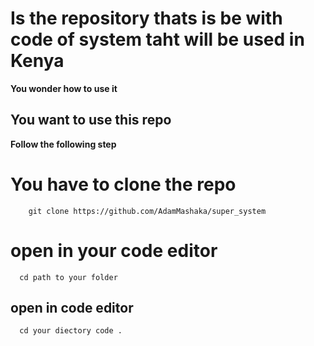 # Is the repository thats is be with code of system taht will be used in Kenya
**You wonder how to use it**

## You want to use this repo 
**Follow the following step**

# You have to clone the repo 
 ```
     git clone https://github.com/AdamMashaka/super_system
```
# open in your code editor 

 ```
   cd path to your folder

```
## open in code editor 

```
  cd your diectory code .

```


 

